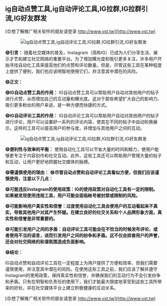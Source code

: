 ## **ig自动点赞工具,ig自动评论工具,IG拉群,IG拉群引流,IG好友群发**

[😍想了解推广相关软件的朋友请登录 http://www.vst.tw](http://www.vst.tw)

 <center><img src="https://vst.tw/MP4/tuiguang/png/8.png" alt="ig自动点赞工具,ig自动评论工具,IG拉群,IG拉群引流,IG好友群发"></center>

**😄引言：**
随着社交媒体的普及，Instagram（简称IG）已成为人们分享生活、展示才艺和建立社交网络的重要平台。为了增加曝光度和吸引更多关注，许多用户开始寻找自动化工具来提高他们的点赞和评论数量。但是，尽管这些工具在某种程度上提供了便利，我们也应该明智地使用它们，并注意其中潜在的风险。

**😄正文：**

**😄IG自动点赞工具的作用：**
IG自动点赞工具可以帮助用户自动对其他用户的帖子进行点赞，从而增加自己的互动量和曝光度。这对于那些希望扩大自己的影响力、吸引更多粉丝的用户来说，是一种方便而快捷的方式。

**😄IG自动评论工具的作用：**
IG自动评论工具可以帮助用户自动对其他用户的帖子进行评论，用户可以设置好一系列的评论内容，使其在不同的帖子中自动轮换展示。这样的工具可以提高用户的参与度，并增加与其他用户之间的互动。

 <center><img src="https://vst.tw/MP4/tuiguang/png/4.png" alt="ig自动点赞工具,ig自动评论工具,IG拉群,IG拉群引流,IG好友群发"></center>

**😄便利性与效率的平衡：**
使用自动化工具可以节省大量的时间和精力，使用户能够更专注于内容创作和社交互动。此外，这些工具还可以帮助用户管理大量的帖子和互动，让用户更好地把握社交媒体的脉搏。

**😄需谨慎使用的理由：**
**😄尽管自动点赞和自动评论工具看似方便，但我们应该谨慎使用，注意以下几点：**

**😄可能违反Instagram的使用政策：IG的使用政策对自动化工具有一定的限制。如果被发现使用违规工具，用户可能会面临帐号被封禁或限制的风险。**

**😄可能影响用户真实性和信誉：过度使用自动化工具会使用户的互动看起来不真实，导致其他用户对其产生怀疑。在建立良好的社交关系和个人品牌形象方面，真实性和信誉是非常重要的。**

**😄可能引发用户之间的矛盾：自动评论工具可能会在不恰当的时候发布评论，或者使用不当的语言，进而引发用户之间的纷争和矛盾。这不仅会损害用户的声誉，还会对社交网络的和谐氛围造成负面影响。**

**😄结论：**

IG自动点赞和自动评论工具在一定程度上为用户提供了方便和效率，但我们需要谨慎使用，并注意其中潜在的风险。在使用这些工具之前，我们应该了解并遵守Instagram的使用政策，保持真实性和信誉，并确保我们的互动行为不会引发纷争和矛盾。只有在明智和负责任的使用下，我们才能最大限度地享受到这些工具所带来的好处，并在社交媒体平台上建立积极健康的互动关系。

[😍想了解推广相关软件的朋友请登录 http://www.vst.tw](http://www.vst.tw)



